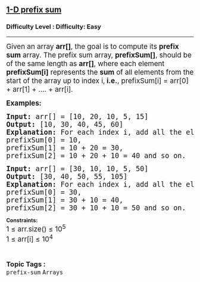 <h2><a href="https://www.geeksforgeeks.org/problems/1-d-prefix-sum/1?page=1&sortBy=latest">1-D prefix sum</a></h2><h3>Difficulty Level : Difficulty: Easy</h3><hr><div class="problems_problem_content__Xm_eO"><p><span style="font-size: 18.6667px;">Given an array <strong>arr[]</strong>, the goal is to compute its <strong>prefix sum</strong> array. The prefix sum array, <strong>prefixSum[]</strong>, should be of the same length as <strong>arr[]</strong>, where each element <strong>prefixSum[i]</strong> represents the <strong>sum</strong> of all elements from the start of the array up to index i,<strong> i.e.</strong>, prefixSum[i] = arr[0] + arr[1] + .... + arr[i].</span></p>
<p><span style="font-size: 14pt;"><strong>Examples:</strong></span></p>
<pre><span style="font-size: 14pt;"><strong>Input:</strong> arr[] = [10, 20, 10, 5, 15]<br></span><span style="font-size: 14pt;"><strong>Output:</strong> [10, 30, 40, 45, 60]<br><strong>Explanation:</strong> For each index i, add all the elements from 0 to i:<br></span><span style="font-size: 14pt;">prefixSum[0] = 10,&nbsp;</span><br><span style="font-size: 14pt;">prefixSum[1] = 10 + 20 = 30,&nbsp;</span><br><span style="font-size: 14pt;">prefixSum[2] = 10 + 20 + 10 = 40 and so on.</span></pre>
<pre><span style="font-size: 14pt;"><span style="font-size: 14pt;"><strong>Input:</strong> arr[] = [30, 10, 10, 5, 50]<br></span><span style="font-size: 14pt;"><strong>Output:</strong> [30, 40, 50, 55, 105]<br><strong>Explanation:</strong> For each index i, add all the elements from 0 to i:<br></span><span style="font-size: 14pt;">prefixSum[0] = 30, </span><br style="font-family: monospace; font-size: medium; white-space: pre;"><span style="font-size: 14pt;">prefixSum[1] = 30 + 10 = 40, </span><br style="font-family: monospace; font-size: medium; white-space: pre;"><span style="font-size: 14pt;">prefixSum[2] = 30 + 10 + 10 = 50 and so on.</span></span></pre>
<p><strong>Constraints:<br></strong><span style="font-size: 14pt;">1&nbsp;</span><span style="font-size: 14pt;">≤ arr.size() ≤ 10<sup>5</sup><span style="font-size: 12pt;"><sup><br></sup><span style="font-size: 14pt;">1&nbsp;</span><span style="font-size: 14pt;">≤ arr[i] ≤ 10<sup>4</sup></span><sup><br></sup></span></span></p></div><br><p><span style=font-size:18px><strong>Topic Tags : </strong><br><code>prefix-sum</code>&nbsp;<code>Arrays</code>&nbsp;